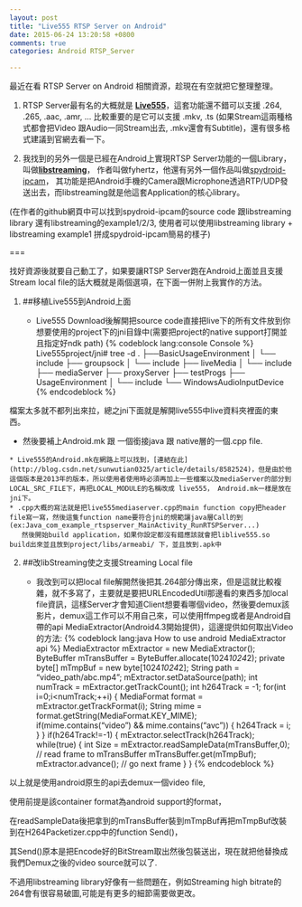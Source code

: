 ```yaml
---
layout: post
title: "Live555 RTSP Server on Android"
date: 2015-06-24 13:20:58 +0800
comments: true
categories: Android RTSP_Server

---
```


最近在看 RTSP Server on Android 相關資源，趁現在有空就把它整理整理。

1.  RTSP Server最有名的大概就是 [**Live555**](http://www.live555.com/)，這套功能還不錯可以支援 .264, .265, .aac, .amr, ... 比較重要的是它可以支援 .mkv, .ts (如果Stream這兩種格式都會把Video 跟Audio一同Stream出去, .mkv還會有Subtitle)，還有很多格式建議到官網去看一下。

2.  我找到的另外一個是已經在Android上實現RTSP Server功能的一個Library，叫做[**libstreaming**](https://github.com/fyhertz/libstreaming)，
作者叫做fyhertz，他還有另外一個作品叫做[spydroid-ipcam](https://play.google.com/store/apps/details?id=net.majorkernelpanic.spydroid&amp;hl=zh_TW)，
其功能是把Android手機的Camera跟Microphone透過RTP/UDP發送出去，而libstreaming就是他這套Application的核心library。

(在作者的github網頁中可以找到spydroid-ipcam的source code 跟libstreaming library 還有libstreaming的example1/2/3, 使用者可以使用libstreaming library + libstreaming example1 拼成spydroid-ipcam簡易的樣子)


===

找好資源後就要自己動工了，如果要讓RTSP Server跑在Android上面並且支援Stream local file的話大概就是兩個選項，在下面一併附上我實作的方法。

1. ##移植Live555到Android上面

    * Live555 Download後解開把source code直接把live下的所有文件放到你想要使用的project下的jni目錄中(需要把project的native support打開並且指定好ndk path)
{% codeblock lang:console Console %}
Live555project/jni# tree -d
.
├──BasicUsageEnvironment
│   └── include
├── groupsock
│   └── include
├── liveMedia
│   └── include
├── mediaServer
├── proxyServer
├── testProgs
├── UsageEnvironment
│   └── include
└── WindowsAudioInputDevice
{% endcodeblock %}

檔案太多就不都列出來拉，總之jni下面就是解開live555中live資料夾裡面的東西。

  *  然後要補上Android.mk 跟 一個銜接java 跟 native層的一個.cpp file.

    * Live555的Android.mk在網路上可以找到，[連結在此](http://blog.csdn.net/sunwutian0325/article/details/8582524)，但是由於他這個版本是2013年的版本，所以使用者使用時必須再加上一些檔案以及mediaServer的部分到LOCAL_SRC_FILE下，再把LOCAL_MODULE的名稱改成 live555， Android.mk一樣是放在jni下。
    * .cpp大概的寫法就是把live555mediaserver.cpp的main function copy把header file寫一寫，然後這隻function name要符合jni的規範讓java層Call的到(ex:Java_com_example_rtspserver_MainActivity_RunRTSPServer...)
       然後開始build application，如果你設定都沒有錯應該就會把liblive555.so build出來並且放到project/libs/armeabi/ 下，並且放到.apk中

2.  ##改libStreaming使之支援Streaming Local file

    * 我改到可以把local file解開然後把其.264部分傳出來，但是這就比較複雜，就不多寫了，主要就是要把URLEncodedUtil那邊看的東西多加local file資訊，這樣Server才會知道Client想要看哪個video，然後要demux該影片，demux這工作可以不用自己來，可以使用ffmpeg或者是Android自帶的api MediaExtractor(Android4.3開始提供)，這邊提供如何取出Video的方法:
{% codeblock lang:java How to use android MediaExtractor api %}
MediaExtractor mExtractor = new MediaExtractor();
ByteBuffer mTransBuffer = ByteBuffer.allocate(1024*1024*2);
private byte[] mTmpBuf = new byte[1024*1024*2];
String path = “video_path/abc.mp4”;
mExtractor.setDataSource(path);
int numTrack = mExtractor.getTrackCount();
int h264Track = -1;
for(int i=0;i<numTrack;++i)
{
    MediaFormat format = mExtractor.getTrackFormat(i);
    String mime = format.getString(MediaFormat.KEY_MIME);
    if(mime.contains(“video”) && mime.contains(“avc”))
    {
        h264Track = i;
    }
}
if(h264Track!=-1)
{
    mExtractor.selectTrack(h264Track);
    while(true)
    {
        int Size = mExtractor.readSampleData(mTransBuffer,0); // read frame to mTransBuffer
        mTransBuffer.get(mTmpBuf);
        mExtractor.advance(); // go next frame
    }
}
{% endcodeblock %}

以上就是使用android原生的api去demux一個video file,

使用前提是該container format為android support的format，


在readSampleData後把拿到的mTransBuffer裝到mTmpBuf再把mTmpBuf改裝到在H264Packetizer.cpp中的function Send()，


其Send()原本是把Encode好的BitStream取出然後包裝送出，現在就把他替換成我們Demux之後的video source就可以了. 


不過用libstreaming library好像有一些問題在，例如Streaming high bitrate的264會有很容易破圖,可能是有更多的細節需要做更改。